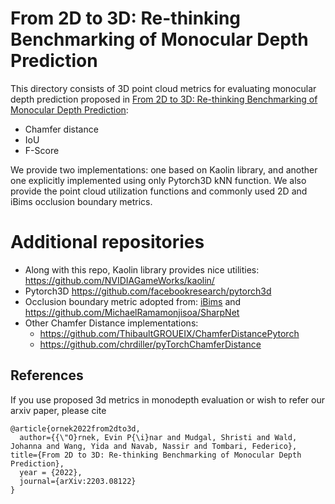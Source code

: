 # From 2D to 3D: Re-thinking Benchmarking of Monocular Depth Prediction

This directory consists of 3D point cloud metrics for evaluating monocular depth prediction proposed in [From 2D to 3D: Re-thinking Benchmarking of Monocular Depth Prediction](https://arxiv.org/pdf/2111.14673.pdf):

- Chamfer distance
- IoU
- F-Score

We provide two implementations: one based on Kaolin library, and another one explicitly implemented using only Pytorch3D kNN function. 
We also provide the point cloud utilization functions and commonly used 2D and iBims occlusion boundary metrics.


# Additional repositories

- Along with this repo, Kaolin library provides nice utilities: https://github.com/NVIDIAGameWorks/kaolin/
- Pytorch3D https://github.com/facebookresearch/pytorch3d 
- Occlusion boundary metric adopted from: [iBims](https://arxiv.org/pdf/1805.01328v1.pdf) and https://github.com/MichaelRamamonjisoa/SharpNet 
- Other Chamfer Distance implementations:
	- https://github.com/ThibaultGROUEIX/ChamferDistancePytorch	
	- https://github.com/chrdiller/pyTorchChamferDistance


## References
If you use proposed 3d metrics in monodepth evaluation or wish to refer our arxiv paper, please cite
```
@article{ornek2022from2dto3d,
  author={{\"O}rnek, Evin P{\i}nar and Mudgal, Shristi and Wald, Johanna and Wang, Yida and Navab, Nassir and Tombari, Federico},
title={From 2D to 3D: Re-thinking Benchmarking of Monocular Depth Prediction},
  year = {2022},
  journal={arXiv:2203.08122}
}
```
